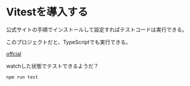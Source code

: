 # Vitestを導入する
公式サイトの手順でインストールして設定すればテストコードは実行できる。

このプロジェクトだと、TypeScriptでも実行できる。

[offcial](https://vitest.dev/guide/)

watchした状態でテストできるようだ？

```sh
npm run test
```